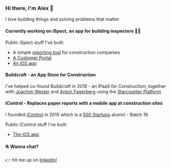 ### Hi there, I'm Alex 👋

I love building things and solving problems that matter

#### Currently working on iSpect, an app for building inspectors 👷‍♂️ 

Public iSpect stuff I've built:
- A simple [reporting tool](https://aterrapportering.stage.ispectapp.se/?token=ZGFtaWFuX2N6dWJhX2ptX3NlX19pcmVwb3J0bGl0ZV90b2tlbg%3D%3D&p=project_1519207592_dbdd0937-5d39-4896-9643-679536ebb2d6&f=) for construction companies
- [A Customer Portal](https://portal.ispectapp.se/login)
- [An iOS app](https://apps.apple.com/se/app/ispect/id905912432)

#### Buildcraft - an App Store for Construction
I've helped co-found Buildcraft in 2018 - an iPaaS for Construction; together with [Joachim Wester](https://github.com/Starcounter-Jack) and [Anton Fagerberg](https://www.linkedin.com/in/aejfager/) using the [Starcounter Platform](https://starcounter.com/)

#### iControl - Replaces paper reports with a mobile app at construction sites
I founded [iControl](https://icontrolapp.se/en) in 2015 which is a [500 Startups](https://500.co/) alumni - Batch 19.

Public iControl stuff I've built:
- [The iOS app](https://apps.apple.com/se/app/icontrol/id960717076?l=en)


#### ☕️ Wanna chat?
👉  hit me up on [linkedin!](https://www.linkedin.com/in/alexanderselling/)


